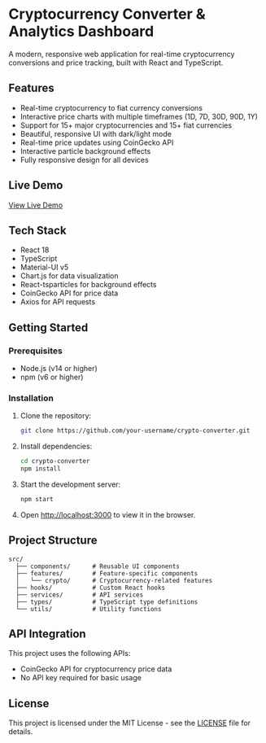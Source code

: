 # Cryptocurrency Converter & Analytics Dashboard

A modern, responsive web application for real-time cryptocurrency conversions and price tracking, built with React and TypeScript.

## Features

- Real-time cryptocurrency to fiat currency conversions
- Interactive price charts with multiple timeframes (1D, 7D, 30D, 90D, 1Y)
- Support for 15+ major cryptocurrencies and 15+ fiat currencies
- Beautiful, responsive UI with dark/light mode
- Real-time price updates using CoinGecko API
- Interactive particle background effects
- Fully responsive design for all devices

## Live Demo

[View Live Demo](crypto-converter-calculator.netlify.app) <!-- Add your Vercel URL after deployment -->

## Tech Stack

- React 18
- TypeScript
- Material-UI v5
- Chart.js for data visualization
- React-tsparticles for background effects
- CoinGecko API for price data
- Axios for API requests

## Getting Started

### Prerequisites

- Node.js (v14 or higher)
- npm (v6 or higher)

### Installation

1. Clone the repository:
   ```bash
   git clone https://github.com/your-username/crypto-converter.git
   ```

2. Install dependencies:
   ```bash
   cd crypto-converter
   npm install
   ```

3. Start the development server:
   ```bash
   npm start
   ```

4. Open [http://localhost:3000](http://localhost:3000) to view it in the browser.

## Project Structure

```
src/
  ├── components/      # Reusable UI components
  ├── features/        # Feature-specific components
  │   └── crypto/      # Cryptocurrency-related features
  ├── hooks/           # Custom React hooks
  ├── services/        # API services
  ├── types/           # TypeScript type definitions
  └── utils/           # Utility functions
```

## API Integration

This project uses the following APIs:
- CoinGecko API for cryptocurrency price data
- No API key required for basic usage

## License

This project is licensed under the MIT License - see the [LICENSE](LICENSE) file for details.

